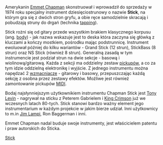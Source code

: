 Amerykanin [Emmet Chapman](Emmet_Chapman "wikilink") skonstruował i
wprowadził do sprzedaży w 1974 roku specjalny instrument
dziesięciostrunowy o nazwie **Stick**, na którym gra się z dwóch stron
gryfu, a obie ręce samodzielnie skracają i pobudzają struny do drgań
(technika [tapping](tapping "wikilink")).

Stick rożni się od gitary przede wszystkim brakiem klasycznego korpusu
(ang. [body](body "wikilink")) - jak nazwa wskazuje jest to deska która
zaczyna się główką z kluczami a kończy mostkiem, pośrodku mając
podstrunnicę. Instrument ewoluował później do kilku wariantów - Grand
Stick (12 strun), StickBass (8 strun) oraz NS Stick (również 8 strun).
Generalną zasadą w tym instrumencie jest podział strun na dwie sekcje -
basową i wiolinową/gitarową. Każda z sekcji ma oddzielny zestaw
[pickupów](pickup "wikilink"), a co za tym idzie oddzielną elektronikę
i wyjście. Z jednego instrumentu można napędzać 2
[wzmacniacze](wzmacniacz "wikilink") - gitarowy i basowy, przepuszczając
każdą sekcję z osobna przez zestawy efektów. Możliwe jest również
zamontowanie pickupów [MIDI](MIDI "wikilink").

Bodaj najsłynniejszym użytkownikiem instrumentu Chapman Stick jest [Tony
Levin](Tony_Levin "wikilink") - nagrywał na sticku z Peterem Gabrielem i
[King Crimson](King_Crimson "wikilink") już we wczesnych latach 80-tych.
Stick stanowi bardzo ważny element jego instrumentarium w każdym
projekcie w jakim bierze udział. Inni użytkownicy to m.in [Jim
Lampi](Jim_Lampi "wikilink"), Ron Baggerman i inni.

Emmet Chapman nadal buduje swoje instrumenty, jest właścicielem patentu
i praw autorskich do Sticka.

[Stick](kategoria:Rodzaje_gitar "wikilink")
